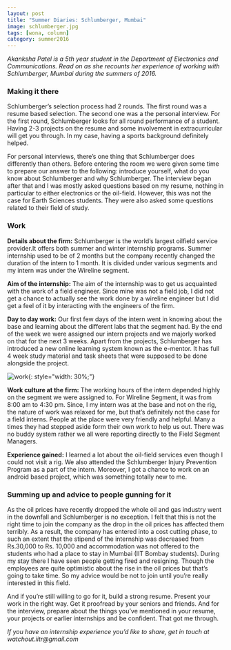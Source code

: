 ```yaml
---
layout: post
title: "Summer Diaries: Schlumberger, Mumbai"
image: schlumberger.jpg
tags: [wona, column]
category: summer2016 
---
```


_Akanksha Patel is a 5th year student in the Department of Electronics and Communications. Read on as she recounts her experience of working with Schlumberger, Mumbai during the summers of 2016._

### Making it there
 
Schlumberger’s selection process had 2 rounds. The first round was a resume based selection. The second one was a the personal interview. 
For the first round, Schlumberger looks for all round performance of a student. Having 2-3 projects on the resume and some involvement in extracurricular will get you through. In my case, having a sports background definitely helped.
 
For personal interviews, there’s one thing that Schlumberger does differently than others. Before entering the room we were given some time to prepare our answer to the following: introduce yourself, what do you know about Schlumberger and why Schlumberger. The interview began after that and I was mostly asked questions based on my resume, nothing in particular to either electronics or the oil-field. However, this was not the case for Earth Sciences students. They were also asked some questions related to their field of study.
 
### Work

<b>Details about the firm:</b> Schlumberger is the world’s largest oilfield service provider.It offers both summer and winter internship programs. Summer internship used to be of 2 months but the company recently changed the duration of the intern to 1 month. It is divided under various segments and my intern was under the Wireline segment.
 
<b>Aim of the internship:</b> The aim of the internship was to get us acquainted with the work of a field engineer. Since mine was not a field job, I did not get a chance to actually see the work done by a wireline engineer but I did get a feel of it by interacting with the engineers of the firm.
 
<b>Day to day work:</b> Our first few days of the intern went in knowing about the base and learning about the different labs that the segment had. By the end of the week we were assigned our intern projects and we majorly worked on that for the next 3 weeks. Apart from the projects, Schlumberger has introduced a new online learning system known as the e-mentor. It has full 4 week study material and task sheets that were supposed to be done alongside the project.

![work](http://ketangupta.in/wona-images/posts/schlumberger-1.png){: style="width: 30%;"}

<b>Work culture at the firm:</b> The working hours of the intern depended highly on the segment we were assigned to. For Wireline Segment, it was from 8:00 am to 4:30 pm. Since, I my intern was at the base and not on the rig, the nature of work was relaxed for me, but that’s definitely not the case for a field interns. People at the place were very friendly and helpful. Many a times they had stepped aside form their own work to help us out. There was no buddy system rather we all were reporting directly to the Field Segment Managers.


<b>Experience gained:</b> I learned a lot about the oil-field services even though I could not visit a rig. We also attended the Schlumberger Injury Prevention Program as a part of the intern. Moreover, I got a chance to work on an android based project, which was something totally new to me.
 

### Summing up and  advice to people gunning for it

As the oil prices have recently dropped the whole oil and gas industry went in the downfall and Schlumberger is no exception. I felt that this is not the right time to join the company as the drop in the oil prices has affected them terribly. As a result, the company has entered into a cost cutting phase, to such an extent that the stipend of the internship was decreased from Rs.30,000 to Rs. 10,000 and accommodation was not offered to the students who had a place to stay in Mumbai (IIT Bombay students).  During my stay there I have seen people getting fired and resigning. Though the employees are quite optimistic about the rise in the oil prices but that’s going to take time. So my advice would be not to join until you’re really interested in this field.
 
And if you’re still willing to go for it, build a strong resume. Present your work in the right way. Get it proofread by your seniors and friends. And for the interview, prepare about the things you’ve mentioned in your resume, your projects or earlier internships and be confident. That got me through.

_If you have an internship experience you’d like to share, get in touch at watchout.iitr@gmail.com_